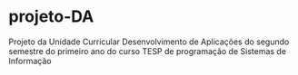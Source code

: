# projeto-DA
Projeto da Unidade Curricular Desenvolvimento de Aplicações do segundo semestre do primeiro ano do curso TESP de programação de Sistemas de Informação
